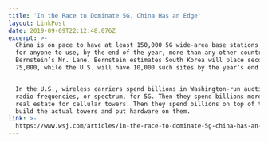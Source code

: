 ```yaml
---
title: 'In the Race to Dominate 5G, China Has an Edge'
layout: LinkPost
date: 2019-09-09T22:12:48.076Z
excerpt: >-
  China is on pace to have at least 150,000 5G wide-area base stations available
  for anyone to use, by the end of the year, more than any other country, said
  Bernstein’s Mr. Lane. Bernstein estimates South Korea will place second with
  75,000, while the U.S. will have 10,000 such sites by the year’s end. <br/>


  In the U.S., wireless carriers spend billions in Washington-run auctions for
  radio frequencies, or spectrum, for 5G. Then they spend billions more to lease
  real estate for cellular towers. Then they spend billions on top of that to
  build the actual towers and put hardware on them.
link: >-
  https://www.wsj.com/articles/in-the-race-to-dominate-5g-china-has-an-edge-11567828888
---
```


